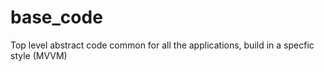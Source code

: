 # base_code
Top level abstract code common for all the applications, build in a specfic style (MVVM)
